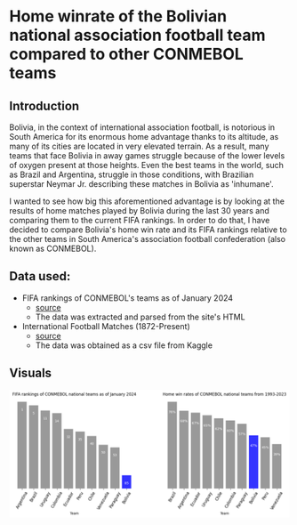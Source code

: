 # Home winrate of the Bolivian national association football team compared to other CONMEBOL teams #

## Introduction ##
Bolivia, in the context of international association football, is notorious in South America for its enormous home advantage thanks to its altitude, as many of its cities are located in very elevated terrain. As a result, many teams that face Bolivia in away games struggle because of the lower levels of oxygen present at those heights. Even the best teams in the world, such as Brazil and Argentina, struggle in those conditions, with Brazilian superstar Neymar Jr. describing these matches in Bolivia as 'inhumane'.

I wanted to see how big this aforementioned advantage is by looking at the results of home matches played by Bolivia during the last 30 years and comparing them to the current FIFA rankings. In order to do that, I have decided to compare Bolivia's home win rate and its FIFA rankings relative to the other teams in South America's association football confederation (also known as CONMEBOL).

## Data used: ##
* FIFA rankings of CONMEBOL's teams as of January 2024
  * [source](https://www.fifa.com/fifa-world-ranking/men "FIFA's official men's rankings")
  * The data was extracted and parsed from the site's HTML
* International Football Matches (1872-Present)
  * [source](https://www.kaggle.com/datasets/aissaouihamda/international-football-matches-1872-present "International Football Matches (1872-Present)")
  * The data was obtained as a csv file from Kaggle

## Visuals ##
![Bolivia's FIFA ranking and its home win rate compared to other teams from its confederation](https://github.com/sasakiimarcos/data-visualization-projects/blob/main/bolivia-national-team/visuals/bolivia%20national%20team.png?raw=true)
